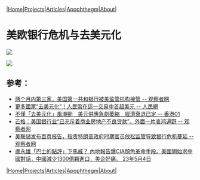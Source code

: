 |[Home](/README.md)|[Projects](/projects.md)|[Articles](/articles.md)|[Apophthegm](/apophthegm.md)|[About](/about.md)|

# 美欧银行危机与去美元化

[![](https://img.youtube.com/vi/oWCougLnOlQ/0.jpg)](https://www.youtube.com/watch?v=oWCougLnOlQ "从美欧银行危机谈起 -- 这就是中国")  

[![](https://img.youtube.com/vi/XN49f16ZE3M/0.jpg)](https://www.youtube.com/watch?v=XN49f16ZE3M "「去美元化」是個多方綜合的結果；補充人民幣被廣泛使用的訊息 -- 余非")  

## 参考：

- [两个月内第三家，美国第一共和银行被美监管机构接管 -- 观察者网](https://www.guancha.cn/internation/2023_05_01_690656.shtml)  
- [更多國家“去美元化”！人民幣在這一交易中首超美元 -- 人民網](http://finance.people.com.cn/BIG5/n1/2023/0430/c1004-32676540.html)  
- [不僅「去美元化」風潮勁　美元供應急劇萎縮　經濟衰退已定 -- 香港01](https://www.hk01.com/%E5%9C%8B%E9%9A%9B%E5%88%86%E6%9E%90/892891/%E4%B8%8D%E5%83%85-%E5%8E%BB%E7%BE%8E%E5%85%83%E5%8C%96-%E9%A2%A8%E6%BD%AE%E5%8B%81-%E7%BE%8E%E5%85%83%E4%BE%9B%E6%87%89%E6%80%A5%E5%8A%87%E8%90%8E%E7%B8%AE-%E7%B6%93%E6%BF%9F%E8%A1%B0%E9%80%80%E5%B7%B2%E5%AE%9A)  
- [芒格：美国银行业“已充斥着商业房地产不良贷款”，外面一片哀鸿遍野 -- 观察者网](https://www.guancha.cn/internation/2023_05_02_690749.shtml)  
- [美联储发布百页报告，指责特朗普政府时期官员放松监管导致银行危机蔓延 -- 观察者网](https://www.guancha.cn/internation/2023_05_02_690723.shtml)  
- [盧永雄「巴士的點評」下馬威？ 內地報告爆CIA顏色革命手段。美國開始求中國對話，中國減少1300億顆進口，美企好痛。 23年5月4日](https://www.youtube.com/watch?v=CSn7MTpVhgA)  

|[Home](/README.md)|[Projects](/projects.md)|[Articles](/articles.md)|[Apophthegm](/apophthegm.md)|[About](/about.md)|
